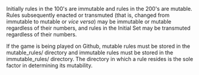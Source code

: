 Initially rules in the 100's are immutable and rules in the 200's are mutable.
Rules subsequently enacted or transmuted (that is, changed from immutable to
mutable or *vice versa*) may be immutable or mutable regardless of their
numbers, and rules in the Initial Set may be transmuted regardless of their
numbers.

If the game is being played on Github, mutable rules must be stored in the mutable_rules/ directory and immutable rules must be stored in the immutable_rules/ directory. The directory in which a rule resides is the sole factor in determining its mutability.
